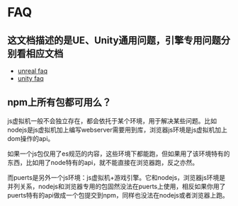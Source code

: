 # FAQ

## 这文档描述的是UE、Unity通用问题，引擎专用问题分别看相应文档

* [unreal faq](unreal/faq.md)
* [unity faq](unity/faq.md)

## npm上所有包都可用么？

js虚拟机一般不会独立存在，都会依托于某个环境，用于解决某些问题。比如nodejs是js虚拟机加上编写webserver需要用到库，浏览器js环境是js虚拟机加上dom操作的api。

如果一个js包仅用了es规范的内容，这些环境下都能跑，但如果用了该环境特有的东西，比如用了node特有的api，就不能直接在浏览器跑，反之亦然。

而puerts是另外一个js环境：js虚拟机+游戏引擎。它和nodejs，浏览器js环境是并列关系，nodejs和浏览器专用的包固然没法在puerts上使用，相反如果你用了puerts特有的api做成一个包提交到npm，同样也没法在nodejs或者浏览器上跑。

